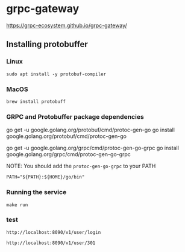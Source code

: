 # grpc-gateway

https://grpc-ecosystem.github.io/grpc-gateway/

## Installing protobuffer

### Linux

```
sudo apt install -y protobuf-compiler
```

### MacOS

```
brew install protobuff
```

### GRPC and Protobuffer package dependencies

go get -u google.golang.org/protobuf/cmd/protoc-gen-go
go install google.golang.org/protobuf/cmd/protoc-gen-go

go get -u google.golang.org/grpc/cmd/protoc-gen-go-grpc
go install google.golang.org/grpc/cmd/protoc-gen-go-grpc

NOTE: You should add the `protoc-gen-go-grpc` to your PATH

```
PATH="${PATH}:${HOME}/go/bin"

```

### Running the service

```
make run
```

### test
>
    http://localhost:8090/v1/user/login
>
    http://localhost:8090/v1/user/301